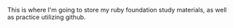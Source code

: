 This is where I'm going to store my ruby foundation study materials, as
well as practice utilizing github.
